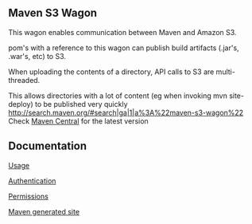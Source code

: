Maven S3 Wagon
-------

This wagon enables communication between Maven and Amazon S3.

pom's with a reference to this wagon can publish build artifacts (.jar's, .war's, etc) to S3.

When uploading the contents of a directory, API calls to S3 are multi-threaded.

This allows directories with a lot of content (eg when invoking mvn site-deploy) to be published very quickly
http://search.maven.org/#search|ga|1|a%3A%22maven-s3-wagon%22
Check [Maven Central](http://search.maven.org/#search|ga|1|a%3A%22maven-s3-wagon%22) for the latest version

Documentation
-------

[Usage](https://github.com/jcaddel/maven-s3-wagon/wiki/Usage)

[Authentication](https://github.com/jcaddel/maven-s3-wagon/wiki/Authentication)

[Permissions](https://github.com/jcaddel/maven-s3-wagon/wiki/Permissions)

[Maven generated site](http://site.kuali.org/maven/wagons/maven-s3-wagon/latest/)

